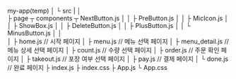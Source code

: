 my-app(temp)
│
└ src 
   |
   │        
   ├ page  ┬ components ┬ NextButton.js
   │       │            ├ PreButton.js
   │       │            ├ MicIcon.js 
   │       │            ├ ShowBox.js
   │       │            ├ DeleteButton.js
   │       │            ├ PlusButton.js
   │       │            └ MinusButton.js
   │       │           
   │       ├ home.js  // 시작 페이지
   │       ├ menu.js  // 메뉴 선택 페이지
   │       ├ menu_detail.js  // 메뉴 상세 선택 페이지
   │       ├ count.js  // 수량 선택 페이지
   │       ├ order.js  // 주문 확인 페이지
   │       ├ takeout.js  // 포장 여부 선택 페이지
   │       ├ pay.js  // 결제 페이지
   │       └ done.js // 완료 페이지
   ├ index.js
   ├ index.css
   ├ App.js
   └ App.css
